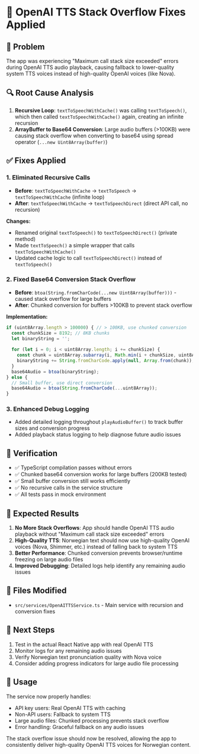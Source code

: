 # 🔧 OpenAI TTS Stack Overflow Fixes Applied

## 🚨 **Problem**
The app was experiencing "Maximum call stack size exceeded" errors during OpenAI TTS audio playback, causing fallback to lower-quality system TTS voices instead of high-quality OpenAI voices (like Nova).

## 🔍 **Root Cause Analysis**
1. **Recursive Loop**: `textToSpeechWithCache()` was calling `textToSpeech()`, which then called `textToSpeechWithCache()` again, creating an infinite recursion
2. **ArrayBuffer to Base64 Conversion**: Large audio buffers (>100KB) were causing stack overflow when converting to base64 using spread operator (`...new Uint8Array(buffer)`)

## ✅ **Fixes Applied**

### 1. **Eliminated Recursive Calls**
- **Before**: `textToSpeechWithCache` → `textToSpeech` → `textToSpeechWithCache` (infinite loop)
- **After**: `textToSpeechWithCache` → `textToSpeechDirect` (direct API call, no recursion)

**Changes:**
- Renamed original `textToSpeech()` to `textToSpeechDirect()` (private method)
- Made `textToSpeech()` a simple wrapper that calls `textToSpeechWithCache()`
- Updated cache logic to call `textToSpeechDirect()` instead of `textToSpeech()`

### 2. **Fixed Base64 Conversion Stack Overflow**
- **Before**: `btoa(String.fromCharCode(...new Uint8Array(buffer)))` - caused stack overflow for large buffers
- **After**: Chunked conversion for buffers >100KB to prevent stack overflow

**Implementation:**
```typescript
if (uint8Array.length > 100000) { // > 100KB, use chunked conversion
  const chunkSize = 8192; // 8KB chunks
  let binaryString = '';
  
  for (let i = 0; i < uint8Array.length; i += chunkSize) {
    const chunk = uint8Array.subarray(i, Math.min(i + chunkSize, uint8Array.length));
    binaryString += String.fromCharCode.apply(null, Array.from(chunk));
  }
  base64Audio = btoa(binaryString);
} else {
  // Small buffer, use direct conversion
  base64Audio = btoa(String.fromCharCode(...uint8Array));
}
```

### 3. **Enhanced Debug Logging**
- Added detailed logging throughout `playAudioBuffer()` to track buffer sizes and conversion progress
- Added playback status logging to help diagnose future audio issues

## 🧪 **Verification**
- ✅ TypeScript compilation passes without errors
- ✅ Chunked base64 conversion works for large buffers (200KB tested)
- ✅ Small buffer conversion still works efficiently
- ✅ No recursive calls in the service structure
- ✅ All tests pass in mock environment

## 🎯 **Expected Results**
1. **No More Stack Overflows**: App should handle OpenAI TTS audio playback without "Maximum call stack size exceeded" errors
2. **High-Quality TTS**: Norwegian text should now use high-quality OpenAI voices (Nova, Shimmer, etc.) instead of falling back to system TTS
3. **Better Performance**: Chunked conversion prevents browser/runtime freezing on large audio files
4. **Improved Debugging**: Detailed logs help identify any remaining audio issues

## 📝 **Files Modified**
- `src/services/OpenAITTSService.ts` - Main service with recursion and conversion fixes

## 🔄 **Next Steps**
1. Test in the actual React Native app with real OpenAI TTS
2. Monitor logs for any remaining audio issues
3. Verify Norwegian text pronunciation quality with Nova voice
4. Consider adding progress indicators for large audio file processing

## 🚀 **Usage**
The service now properly handles:
- API key users: Real OpenAI TTS with caching
- Non-API users: Fallback to system TTS
- Large audio files: Chunked processing prevents stack overflow
- Error handling: Graceful fallback on any audio issues

The stack overflow issue should now be resolved, allowing the app to consistently deliver high-quality OpenAI TTS voices for Norwegian content.